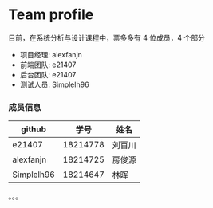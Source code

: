 # Team profile

目前，在系统分析与设计课程中，票多多有 4 位成员，4 个部分

- 项目经理: alexfanjn
- 前端团队: e21407 
- 后台团队: e21407
- 测试人员: Simplelh96




### 成员信息 

|github|学号|姓名|
|-|-|-|
|e21407|18214778|刘百川|
|alexfanjn|18214725|房俊源
|Simplelh96|18214647|林晖
。。。
